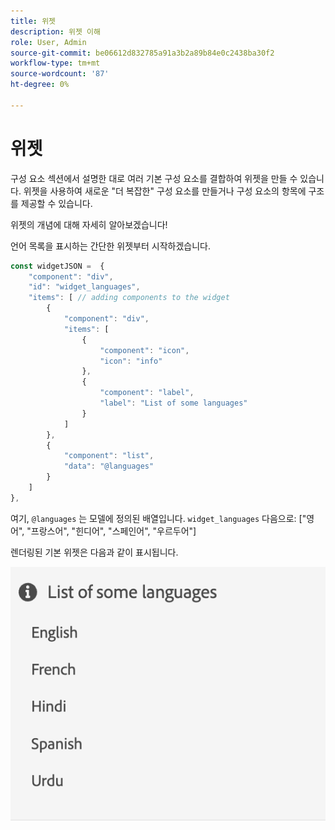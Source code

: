 ```yaml
---
title: 위젯
description: 위젯 이해
role: User, Admin
source-git-commit: be06612d832785a91a3b2a89b84e0c2438ba30f2
workflow-type: tm+mt
source-wordcount: '87'
ht-degree: 0%

---
```



# 위젯

구성 요소 섹션에서 설명한 대로 여러 기본 구성 요소를 결합하여 위젯을 만들 수 있습니다.
위젯을 사용하여 새로운 &quot;더 복잡한&quot; 구성 요소를 만들거나 구성 요소의 항목에 구조를 제공할 수 있습니다.

위젯의 개념에 대해 자세히 알아보겠습니다!

언어 목록을 표시하는 간단한 위젯부터 시작하겠습니다.

```js title="basicWidget.js"
const widgetJSON =  {
    "component": "div", 
    "id": "widget_languages", 
    "items": [ // adding components to the widget
        {
            "component": "div",
            "items": [
                {
                    "component": "icon",
                    "icon": "info"
                },
                {
                    "component": "label",
                    "label": "List of some languages"
                }
            ]
        },
        {
            "component": "list",
            "data": "@languages"
        }
    ]
},
```

여기, `@languages` 는 모델에 정의된 배열입니다. `widget_languages` 다음으로: [&quot;영어&quot;, &quot;프랑스어&quot;, &quot;힌디어&quot;, &quot;스페인어&quot;, &quot;우르두어&quot;]

렌더링된 기본 위젯은 다음과 같이 표시됩니다.

![basic_위젯](imgs/basic_widget.png "기본 위젯")
